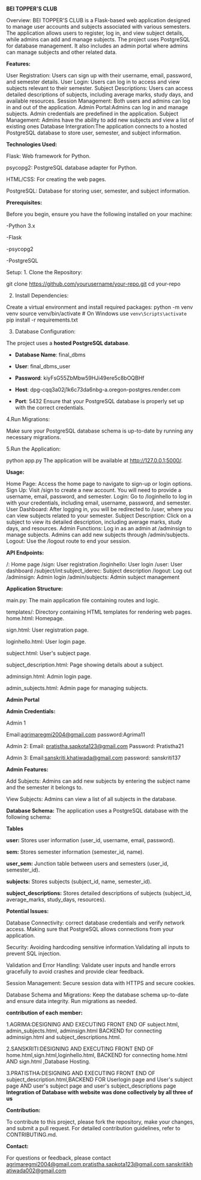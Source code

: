 **BEI TOPPER'S CLUB**

Overview: BEI TOPPER'S CLUB is a Flask-based web application designed to manage user accounts and subjects associated with various semesters. The application allows users to register, log in, and view subject details, while admins can add and manage subjects. The project uses PostgreSQL for database management. It also includes an admin portal where admins can manage subjects and other related data.

**Features:**

User Registration: Users can sign up with their username, email, password, and semester details.
User Login: Users can log in to access and view subjects relevant to their semester.
Subject Descriptions: Users can access detailed descriptions of subjects, including average marks, study days, and available resources.
Session Management: Both users and admins can log in and out of the application.
Admin Portal:Admins can log in and manage subjects. Admin credentials are predefined in the application.
Subject Management: Admins have the ability to add new subjects and view a list of existing ones
Database Intergration:The application connects to a hosted PostgreSQL database to store user, semester, and subject information.


**Technologies Used:**

Flask: Web framework for Python.

psycopg2: PostgreSQL database adapter for Python.

HTML/CSS: For creating the web pages.

PostgreSQL: Database for storing user, semester, and subject information.


**Prerequisites:**

Before you begin, ensure you have the following installed on your machine:

-Python 3.x

-Flask

-psycopg2

-PostgreSQL

Setup: 1. Clone the Repository:


git clone https://github.com/yourusername/your-repo.git
cd your-repo


2. Install Dependencies:
   

Create a virtual environment and install required packages:
python -m venv venv
source venv/bin/activate  # On Windows use `venv\Scripts\activate`
pip install -r requirements.txt


3. Database Configuration:

The project uses a **hosted PostgreSQL database**.

- **Database Name**: final_dbms

- **User**: final_dbms_user

- **Password**: kiyFsG55ZbMbw59HJi49ere5c8bOQBHf

- **Host**: dpg-cqq3a02j1k6c73da6nbg-a.oregon-postgres.render.com

- **Port**: 5432
Ensure that your PostgreSQL database is properly set up with the correct credentials.


4.Run Migrations:

 Make sure your PostgreSQL database schema is up-to-date by running any necessary migrations.


5.Run the Application:

python app.py
The application will be available at http://127.0.0.1:5000/.


**Usage:**

Home Page: Access the home page to navigate to sign-up or login options.
Sign Up: Visit /sign to create a new account. You will need to provide a username, email, password, and semester.
Login: Go to /loginhello to log in with your credentials, including email, username, password, and semester.
User Dashboard: After logging in, you will be redirected to /user, where you can view subjects related to your semester.
Subject Description: Click on a subject to view its detailed description, including average marks, study days, and resources.
Admin Functions: Log in as an admin at /adminsign to manage subjects. Admins can add new subjects through /admin/subjects.
Logout: Use the /logout route to end your session.


**API Endpoints:**

/: Home page
/sign: User registration
/loginhello: User login
/user: User dashboard
/subject/int:subject_iderec: Subject description
/logout: Log out
/adminsign: Admin login
/admin/subjects: Admin subject management



**Application Structure:**

main.py: The main application file containing routes and logic.

templates/: Directory containing HTML templates for rendering web pages. home.html: Homepage.

 sign.html: User registration page.
 
 loginhello.html: User login page.
 
 subject.html: User's subject page.
 
 subject_description.html: Page showing details about a subject.
 
 adminsign.html: Admin login page.
 
 admin_subjects.html: Admin page for managing subjects.

 
**Admin Portal**

**Admin Credentials:**

Admin 1

Email:agrimaregmi2004@gmail.com
password:Agrima11

Admin 2:
Email: pratistha.sapkota123@gmail.com
Password: Pratistha21

Admin 3:
Email:sanskriti.khatiwada@gmail.com
password: sanskriti137


**Admin Features:**


Add Subjects: Admins can add new subjects by entering the subject name and the semester it belongs to.

View Subjects: Admins can view a list of all subjects in the database.



**Database Schema:**
The application uses a PostgreSQL database with the following schema:

**Tables**

**user:** Stores user information (user_id, username, email, password).

**sem:** Stores semester information (semester_id, name).

**user_sem:** Junction table between users and semesters (user_id, semester_id).

**subjects:** Stores subjects (subject_id, name, semester_id).

**subject_descriptions:** Stores detailed descriptions of subjects (subject_id, average_marks, study_days, resources).


**Potential Issues:**

Database Connectivity: correct database credentials and verify network access. Making sure that PostgreSQL allows connections from your application.

Security: Avoiding hardcoding sensitive information.Validating all inputs to prevent SQL injection.

Validation and Error Handling: Validate user inputs and handle errors gracefully to avoid crashes and provide clear feedback.

Session Management: Secure session data with HTTPS and secure cookies.

Database Schema and Migrations: Keep the database schema up-to-date and ensure data integrity. Run migrations as needed.


**contribution of each member:**

1.AGRIMA:DESIGNING AND EXECUTING FRONT END OF subject.html, admin_subjects.html, adminsign.html BACKEND for connecting adminsign.html and subject_descriptions.html.

2.SANSKRITI:DESIGNING AND EXECUTING FRONT END OF home.html,sign.html,loginhello.html, BACKEND for connecting home.html AND sign.html ,Database Hosting.

3.PRATISTHA:DESIGNING AND EXECUTING FRONT END OF subject_description.html,BACKEND FOR Userlogin page and User's subject page AND  user's subject page and user's subject_descriptions page
**Integration of Database with website was done collectively by all three of us**


**Contribution:**

To contribute to this project, please fork the repository, make your changes, and submit a pull request. For detailed contribution guidelines, refer to CONTRIBUTING.md.



**Contact:**

For questions or feedback, please contact agrimaregmi2004@gmail.com,pratistha.sapkota123@gmail.com,sanskritikhatiwada002@gmail.com
